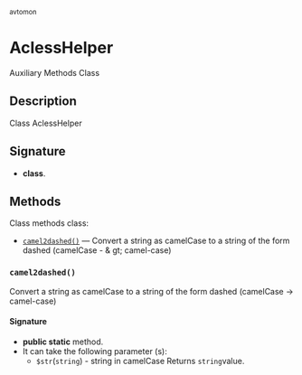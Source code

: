 <small> avtomon </small>

AclessHelper
============

Auxiliary Methods Class

Description
-----------

Class AclessHelper

Signature
---------

- **class**.

Methods
-------

Class methods class:

  - [`camel2dashed()`](#camel2dashed) &mdash; Convert a string as camelCase to a string of the form dashed (camelCase - & gt; camel-case)

### `camel2dashed()`<a name="camel2dashed"> </a>

Convert a string as camelCase to a string of the form dashed (camelCase -> camel-case)

#### Signature

- **public static** method.
- It can take the following parameter (s):
  - `$str`(`string`) - string in camelCase
Returns `string`value.

